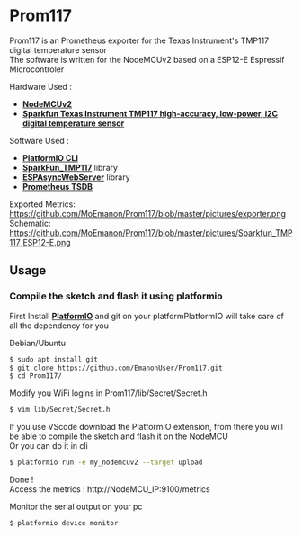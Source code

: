 # Prom117

Prom117 is an Prometheus exporter for the Texas Instrument's TMP117 digital temperature sensor\
The software is written for the NodeMCUv2 based on a ESP12-E Espressif Microcontroler

Hardware Used :

  - [**NodeMCUv2**]
  - [**Sparkfun Texas Instrument TMP117 high-accuracy, low-power, i2C digital temperature sensor**]

Software Used :
    
  - [**PlatformIO CLI**]
  - [**SparkFun_TMP117**] library
  - [**ESPAsyncWebServer**] library
  - [**Prometheus TSDB**]
 
Exported Metrics: https://github.com/MoEmanon/Prom117/blob/master/pictures/exporter.png \
Schematic: https://github.com/MoEmanon/Prom117/blob/master/pictures/Sparkfun_TMP117_ESP12-E.png
  
## Usage
### Compile the sketch and flash it using platformio
First Install [**PlatformIO**] and git on your platformPlatformIO will take care of all the dependency for you

Debian/Ubuntu
```sh
$ sudo apt install git 
$ git clone https://github.com/EmanonUser/Prom117.git
$ cd Prom117/
```

Modify you WiFi logins in Prom117/lib/Secret/Secret.h

```sh
$ vim lib/Secret/Secret.h
```

If you use VScode download the PlatformIO extension, from there you will be able to compile the sketch and flash it on the NodeMCU\
Or you can do it in cli 

```sh
$ platformio run -e my_nodemcuv2 --target upload
```
Done !\
Access the metrics : http://NodeMCU_IP:9100/metrics

Monitor the serial output on your pc
```sh
$ platformio device monitor
```

[**NodeMCUv2**]: <https://www.nodemcu.com/index_en.html>
[**Sparkfun Texas Instrument TMP117 high-accuracy, low-power, i2C digital temperature sensor**]:<https://www.sparkfun.com/products/15805>
[**PlatformIO CLI**]: <https://platformio.org/>
[**PlatformIO**]: <https://docs.platformio.org/en/latest/core/installation.html>
[**SparkFun_TMP117**]: <https://github.com/sparkfun/SparkFun_TMP117_Arduino_Library>
[**ESPAsyncWebServer**]: <https://github.com/me-no-dev/ESPAsyncWebServer>
[**Prometheus TSDB**]: <https://prometheus.io/>
